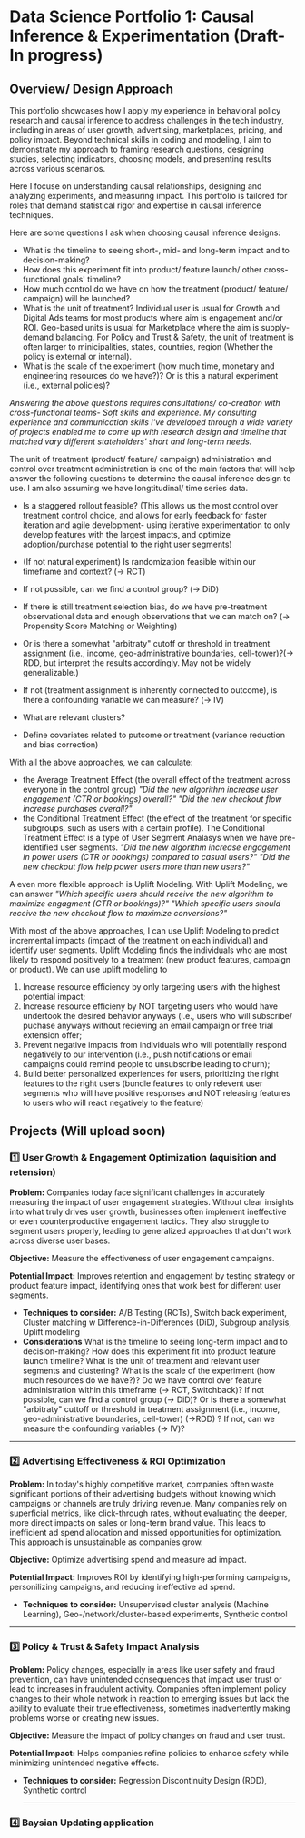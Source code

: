 # Data Science Portfolio 1: Causal Inference & Experimentation (Draft- In progress)

## **Overview/ Design Approach**
This portfolio showcases how I apply my experience in behavioral policy research and causal inference to address challenges in the tech industry, including in areas of user growth, advertising, marketplaces, pricing, and policy impact. Beyond technical skills in coding and modeling, I aim to demonstrate my approach to framing research questions, designing studies, selecting indicators, choosing models, and presenting results across various scenarios.

Here I focuse on understanding causal relationships, designing and analyzing experiments, and measuring impact. This portfolio is tailored for roles that demand statistical rigor and expertise in causal inference techniques.

Here are some questions I ask when choosing causal inference designs:
- What is the timeline to seeing short-, mid- and long-term impact and to decision-making?
- How does this experiment fit into product/ feature launch/ other cross-functional goals' timeline?
- How much control do we have on how the treatment (product/ feature/ campaign) will be launched?
- What is the unit of treatment? Individual user is usual for Growth and Digital Ads teams for most products where aim is engagement and/or ROI. Geo-based units is usual for Marketplace where the aim is supply-demand balancing. For Policy and Trust & Safety, the unit of treatment is often larger to minicipalities, states, countries, region (Whether the policy is external or internal).
- What is the scale of the experiment (how much time, monetary and engineering resources do we have?)? Or is this a natural experiment (i.e., external policies)?
  
*Answering the above questions requires consultations/ co-creation with cross-functional teams- Soft skills and experience. My consulting experience and communication skills I've developed through a wide variety of projects enabled me to come up with research design and timeline that matched vary different stateholders' short and long-term needs.*

The unit of treatment (product/ feature/ campaign) administration and control over treatment administration is one of the main factors that will help answer the following questions to determine the causal inference design to use. I am also assuming we have longtitudinal/ time series data. 

- Is a staggered rollout feasible? (This allows us the most control over treatment control choice, and allows for early feedback for faster iteration and agile development- using iterative experimentation to only develop features with the largest impacts, and optimize adoption/purchase potential to the right user segments)
- (If not natural experiment) Is randomization feasible within our timeframe and context? (-> RCT)
- If not possible, can we find a control group? (-> DiD)
- If there is still treatment selection bias, do we have pre-treatment observational data and enough observations that we can match on? (-> Propensity Score Matching or Weighting)
- Or is there a somewhat "arbitraty" cutoff or threshold in treatment assignment (i.e., income, geo-administrative boundaries, cell-tower)?(-> RDD, but interpret the results accordingly. May not be widely generalizable.)
- If not (treatment assignment is inherently connected to outcome), is there a confounding variable we can measure? (-> IV)
  
- What are relevant clusters?
- Define covariates related to putcome or treatment (variance reduction and bias correction)

With all the above approaches, we can calculate:
- the Average Treatment Effect (the overall effect of the treatment across everyone in the control group) *"Did the new algorithm increase user engagement (CTR or bookings) overall?" "Did the new checkout flow increase purchases overall?"*
- the Conditional Treatment Effect (the effect of the treatment for specific subgroups, such as users with a certain profile). The Conditional Treatment Effect is a type of User Segment Analasys when we have pre-identified user segments. *"Did the new algorithm increase engagement in power users (CTR or bookings) compared to casual users?" "Did the new checkout flow help power users more than new users?"*


A even more flexible approach is Uplift Modeling. With Uplift Modeling, we can answer *"Which specific users should receive the new algorithm to maximize engagment (CTR or bookings)?" "Which specific users should receive the new checkout flow to maximize conversions?"*

With most of the above approaches, I can use Uplift Modeling to predict incremental impacts (impact of the treatment on each individual) and identify user segments. Uplift Modeling finds the individuals who are most likely to respond positively to a treatment (new product features, campaign or product). We can use uplift modeling to 
1. Increase resource efficiency by only targeting users with the highest potential impact;
2. Increase resource efficieny by NOT targeting users who would have undertook the desired behavior anyways (i.e., users who will subscribe/ puchase anyways without recieving an email campaign or free trial extension offer;
3. Prevent negative impacts from individuals who will potentially respond negatively to our intervention (i.e., push notifications or email campaigns could remind people to unsubscribe leading to churn);
4. Build better personalized experiences for users, prioritizing the right features to the right users (bundle features to only relevent user segments who will have positive responses and NOT releasing features to users who will react negatively to the feature)


## **Projects** (Will upload soon)

### **1️⃣ User Growth & Engagement Optimization** (aquisition and retension)
**Problem:** Companies today face significant challenges in accurately measuring the impact of user engagement strategies. Without clear insights into what truly drives user growth, businesses often implement ineffective or even counterproductive engagement tactics. They also struggle to segment users properly, leading to generalized approaches that don't work across diverse user bases.

**Objective:** Measure the effectiveness of user engagement campaigns.

**Potential Impact:** Improves retention and engagement by testing strategy or product feature impact, identifying ones that work best for different user segments.
- **Techniques to consider:** A/B Testing (RCTs), Switch back experiment, Cluster matching w Difference-in-Differences (DiD), Subgroup analysis, Uplift modeling
- **Considerations** What is the timeline to seeing long-term impact and to decision-making? How does this experiment fit into product feature launch timeline? What is the unit of treatment and relevant user segments and clustering? What is the scale of the experiment (how much resources do we have?)? Do we have control over feature administration within this timeframe (-> RCT, Switchback)? If not possible, can we find a control group (-> DiD)? Or is there a somewhat "arbitraty" cuttoff or threshold in treatment assignment (i.e., income, geo-administrative boundaries, cell-tower) (->RDD) ? If not, can we measure the confounding variables (-> IV)?

---

### **2️⃣ Advertising Effectiveness & ROI Optimization**
**Problem:** In today's highly competitive market, companies often waste significant portions of their advertising budgets without knowing which campaigns or channels are truly driving revenue. Many companies rely on superficial metrics, like click-through rates, without evaluating the deeper, more direct impacts on sales or long-term brand value. This leads to inefficient ad spend allocation and missed opportunities for optimization. This approach is unsustainable as companies grow.

**Objective:** Optimize advertising spend and measure ad impact.

**Potential Impact:** Improves ROI by identifying high-performing campaigns, personilizing campaigns, and reducing ineffective ad spend.
- **Techniques to consider:** Unsupervised cluster analysis (Machine Learning), Geo-/network/cluster-based experiments, Synthetic control 

---

### **3️⃣ Policy & Trust & Safety Impact Analysis**
**Problem:** Policy changes, especially in areas like user safety and fraud prevention, can have unintended consequences that impact user trust or lead to increases in fraudulent activity. Companies often implement policy changes to their whole network in reaction to emerging issues but lack the ability to evaluate their true effectiveness, sometimes inadvertently making problems worse or creating new issues.

**Objective:** Measure the impact of policy changes on fraud and user trust.

**Potential Impact:** Helps companies refine policies to enhance safety while minimizing unintended negative effects.
- **Techniques to consider:** Regression Discontinuity Design (RDD), Synthetic control

  ---

### **4️⃣ Baysian Updating application**

